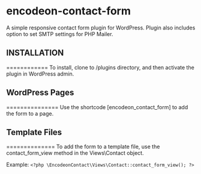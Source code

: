# encodeon-contact-form
A simple responsive contact form plugin for WordPress. Plugin also includes option to set SMTP settings for PHP Mailer.

## INSTALLATION
============
To install, clone to /plugins directory, and then activate the plugin in WordPress admin. 

## WordPress Pages
===============
Use the shortcode [encodeon_contact_form] to add the form to a page. 

## Template Files
==============
To add the form to a template file, use the contact_form_view method in the Views\Contact object. 

Example:
`<?php \EncodeonContact\Views\Contact::contact_form_view(); ?>`
